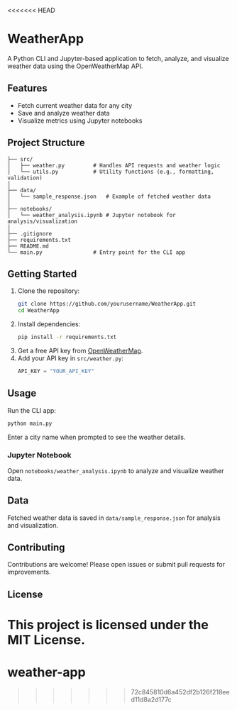 <<<<<<< HEAD

# WeatherApp

A Python CLI and Jupyter-based application to fetch, analyze, and visualize weather data using the OpenWeatherMap API.

## Features
- Fetch current weather data for any city
- Save and analyze weather data
- Visualize metrics using Jupyter notebooks

## Project Structure
```
├── src/
│   ├── weather.py         # Handles API requests and weather logic
│   └── utils.py           # Utility functions (e.g., formatting, validation)
│
├── data/
│   └── sample_response.json   # Example of fetched weather data
│
├── notebooks/
│   └── weather_analysis.ipynb # Jupyter notebook for analysis/visualization
│
├── .gitignore
├── requirements.txt
├── README.md
└── main.py                # Entry point for the CLI app
```

## Getting Started
1. Clone the repository:
   ```bash
   git clone https://github.com/yourusername/WeatherApp.git
   cd WeatherApp
   ```
2. Install dependencies:
   ```bash
   pip install -r requirements.txt
   ```
3. Get a free API key from [OpenWeatherMap](https://openweathermap.org/api).
4. Add your API key in `src/weather.py`:
   ```python
   API_KEY = "YOUR_API_KEY"
   ```

## Usage
Run the CLI app:
```bash
python main.py
```
Enter a city name when prompted to see the weather details.

### Jupyter Notebook
Open `notebooks/weather_analysis.ipynb` to analyze and visualize weather data.

## Data
Fetched weather data is saved in `data/sample_response.json` for analysis and visualization.

## Contributing
Contributions are welcome! Please open issues or submit pull requests for improvements.

## License
This project is licensed under the MIT License.
=======
# weather-app
>>>>>>> 72c845810d6a452df2b126f218eed11d8a2d177c
